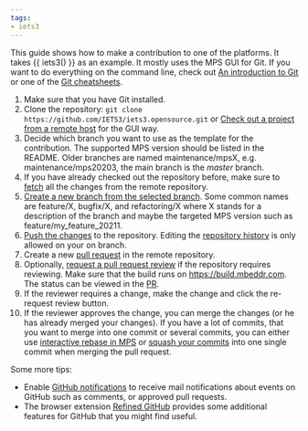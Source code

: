 ```yaml
---
tags:
- iets3
---
```



This guide shows how to make a contribution to one of the platforms. It takes {{ iets3() }} as an example. It mostly uses the MPS GUI for Git. If you want to do everything on the command line, check out [An introduction to Git](https://www.freecodecamp.org/news/what-is-git-and-how-to-use-it-c341b049ae61/) or one of the [Git cheatsheets](https://education.github.com/git-cheat-sheet-education.pdf).

1. Make sure that you have Git installed.
2. Clone the repository: `git clone https://github.com/IETS3/iets3.opensource.git` or [Check out a project from a remote host](https://www.jetbrains.com/help/mps/set-up-a-git-repository.html#clone-repo) for the GUI way.
3. Decide which branch you want to use as the template for the contribution. The supported MPS version should be listed in the README. Older branches are named maintenance/mpsX, e.g. maintenance/mps20203, the main branch is the *master* branch.
4. If you have already checked out the repository before, make sure to [fetch](https://www.jetbrains.com/help/mps/manage-branches.html#checkout-branch) all the changes from the remote repository.
5. [Create a new branch from the selected branch](https://www.jetbrains.com/help/mps/manage-branches.html#create-branch-from-selected). Some common names are feature/X, bugfix/X, and refactoring/X where X stands for a description of the branch and maybe the targeted MPS version such as feature/my_feature_20211.
6. [Push the changes](https://www.jetbrains.com/help/mps/commit-and-push-changes.html) to the repository. Editing the [repository history](https://www.jetbrains.com/help/mps/edit-project-history.html) is only allowed on your on branch.
7. Create a new [pull request](https://docs.github.com/en/pull-requests/collaborating-with-pull-requests/proposing-changes-to-your-work-with-pull-requests/creating-a-pull-request) in the remote repository. 
8. Optionally, [request a pull request review](https://docs.github.com/en/pull-requests/collaborating-with-pull-requests/proposing-changes-to-your-work-with-pull-requests/requesting-a-pull-request-review) if the repository requires reviewing. Make sure that the build runs on https://build.mbeddr.com. The status can be viewed in the [PR](https://blog.jetbrains.com/teamcity/2019/08/building-github-pull-requests-with-teamcity/).
9. If the reviewer requires a change, make the change and click the re-request review button.
10. If the reviewer approves the change, you can merge the changes (or he has already merged your changes). If you have a lot of commits, that you want to merge into one commit or several commits, you can either use [interactive rebase in MPS](https://www.jetbrains.com/help/mps/work-on-several-features-simultaneously.html#rebase-option) or [squash your commits](https://docs.github.com/en/pull-requests/collaborating-with-pull-requests/incorporating-changes-from-a-pull-request/about-pull-request-merges#squash-and-merge-your-commits) into one single commit when merging the pull request.

Some more tips:

- Enable [GitHub notifications](https://docs.github.com/en/account-and-profile/managing-subscriptions-and-notifications-on-github/setting-up-notifications/configuring-notifications) to receive mail notifications about events on GitHub such as comments, or approved pull requests.
- The browser extension [Refined GitHub](https://github.com/refined-github/refined-github) provides some additional features for GitHub that you might find useful.